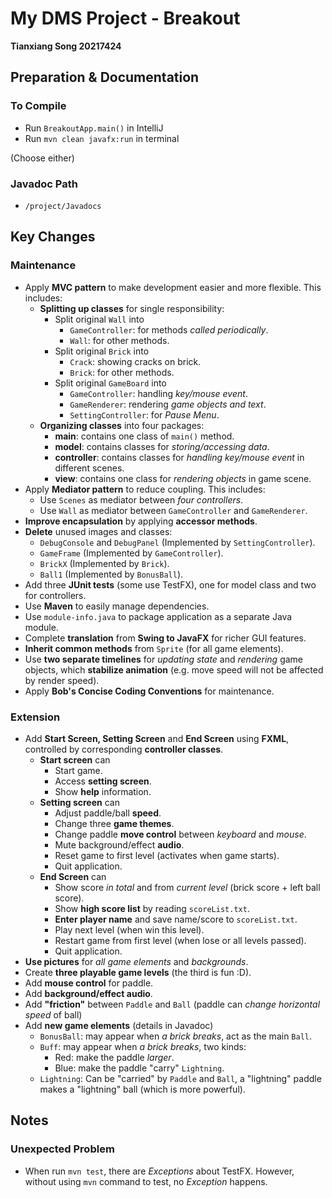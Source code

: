 # My DMS Project - Breakout
**Tianxiang Song 20217424**

## Preparation & Documentation
### To Compile
- Run `BreakoutApp.main()` in IntelliJ
- Run `mvn clean javafx:run` in terminal

(Choose either)

### Javadoc Path
- `/project/Javadocs`

## Key Changes
### Maintenance
- Apply **MVC pattern** to make development easier and more flexible. This includes:
  - **Splitting up classes** for single responsibility:
    - Split original `Wall` into
      - `GameController`: for methods _called periodically_.
      - `Wall`: for other methods.
    - Split original `Brick` into
      - `Crack`: showing cracks on brick.
      - `Brick`: for other methods.
    - Split original `GameBoard` into
      - `GameController`: handling _key/mouse event_.
      - `GameRenderer`: rendering _game objects and text_.
      - `SettingController`: for _Pause Menu_.
  - **Organizing classes** into four packages:
    - **main**: contains one class of `main()` method.
    - **model**: contains classes for _storing/accessing data_.
    - **controller**: contains classes for _handling key/mouse event_ in different scenes.
    - **view**: contains one class for _rendering objects_ in game scene.
- Apply **Mediator pattern** to reduce coupling. This includes:
  - Use `Scenes` as mediator between _four controllers_.
  - Use `Wall` as mediator between `GameController` and `GameRenderer`.
- **Improve encapsulation** by applying **accessor methods**.
- **Delete** unused images and classes: 
  - `DebugConsole` and `DebugPanel` (Implemented by `SettingController`).
  - `GameFrame` (Implemented by `GameController`).
  - `BrickX` (Implemented by `Brick`).
  - `Ball1` (Implemented by `BonusBall`).
- Add three **JUnit tests** (some use TestFX), one for model class and two for controllers.
- Use **Maven** to easily manage dependencies.
- Use `module-info.java` to package application as a separate Java module.
- Complete **translation** from **Swing to JavaFX** for richer GUI features.
- **Inherit common methods** from `Sprite` (for all game elements).
- Use **two separate timelines** for _updating state_ and _rendering_ game objects, which **stabilize animation** 
  (e.g. move speed will not be affected by render speed).
- Apply **Bob's Concise Coding Conventions** for maintenance.
### Extension
- Add **Start Screen, Setting Screen** and **End Screen** using **FXML**, controlled by corresponding **controller classes**.
  - **Start screen** can 
    - Start game.
    - Access **setting screen**.
    - Show **help** information.
  - **Setting screen** can
    - Adjust paddle/ball **speed**.
    - Change three **game themes**.
    - Change paddle **move control** between _keyboard_ and _mouse_.
    - Mute background/effect **audio**.
    - Reset game to first level (activates when game starts).
    - Quit application.
  - **End Screen** can
    - Show score _in total_ and from _current level_ (brick score + left ball score).
    - Show **high score list** by reading `scoreList.txt`.
    - **Enter player name** and save name/score to `scoreList.txt`.
    - Play next level (when win this level).
    - Restart game from first level (when lose or all levels passed).
    - Quit application.
- **Use pictures** for _all game elements_ and _backgrounds_.
- Create **three playable game levels** (the third is fun :D).
- Add **mouse control** for paddle.
- Add **background/effect audio**.
- Add **"friction"** between `Paddle` and `Ball` (paddle can _change horizontal speed_ of ball)
- Add **new game elements** (details in Javadoc)
  - `BonusBall`: may appear when _a brick breaks_, act as the main `Ball`.
  - `Buff`: may appear when _a brick breaks_, two kinds:
    - Red: make the paddle _larger_.
    - Blue: make the paddle "carry" `Lightning`.
  - `Lightning`: Can be "carried" by `Paddle` and `Ball`, a "lightning" paddle makes a "lightning" ball (which is more powerful).

## Notes
### Unexpected Problem
- When run `mvn test`, there are _Exceptions_ about TestFX. However, without using `mvn` command to test, no _Exception_ happens.
